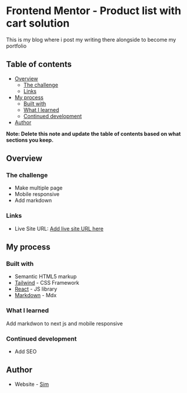 # Frontend Mentor - Product list with cart solution

This is my blog where i post my writing there alongside to become my portfolio

## Table of contents

- [Overview](#overview)
  - [The challenge](#the-challenge)
  - [Links](#links)
- [My process](#my-process)
  - [Built with](#built-with)
  - [What I learned](#what-i-learned)
  - [Continued development](#continued-development)
- [Author](#author)

**Note: Delete this note and update the table of contents based on what sections you keep.**

## Overview

### The challenge

- Make multiple page
- Mobile responsive
- Add markdown

### Links

- Live Site URL: [Add live site URL here](https://your-live-site-url.com)

## My process

### Built with

- Semantic HTML5 markup
- [Tailwind](https://tailwindcss.com/) - CSS Framework
- [React](https://reactjs.org/) - JS library
- [Markdown](https://mdxjs.com/) - Mdx

### What I learned

Add markdwon to next js and mobile responsive

### Continued development

- Add SEO

## Author

- Website - [Sim](https://simsim11.vercel.app/)
